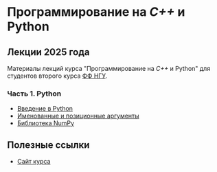 # Программирование на *C++* и Python

## Лекции 2025 года

Материалы лекций курса "Программирование на *C++* и Python" для студентов второго курса [ФФ НГУ](https://www.nsu.ru/n/physics-department/).

### Часть 1. Python

* [Введение в Python](lecture_1/L1_Python_Introduction.ipynb)
* [Именованные и позиционные аргументы](lecture_2/L1.2_Python_Introduction2.ipynb)
* [Библиотека NumPy](lecture_2/L2_numpy.ipynb)

## Полезные ссылки

* [Сайт курса](https://cpp-python-nsu.inp.nsk.su/)